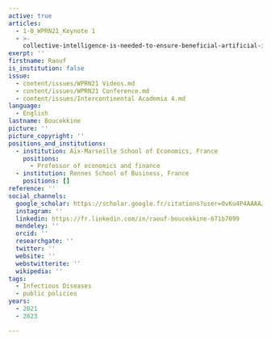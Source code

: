 ```yaml
---
active: true
articles:
  - 1-0_WPRN21_Keynote 1
  - >-
    collective-intelligence-is-needed-to-ensure-beneficial-artificial-intelligence
exerpt: ''
firstname: Raouf
is_institution: false
issue:
  - content/issues/WPRN21 Videos.md
  - content/issues/WPRN21 Conference.md
  - content/issues/Intercontinental Academia 4.md
language:
  - English
lastname: Boucekkine
picture: ''
picture_copyright: ''
positions_and_institutions:
  - institution: Aix-Marseille School of Economics, France
    positions:
      - Professor of economics and finance
  - institution: Rennes School of Business, France
    positions: []
reference: ''
social_channels:
  google_scholar: https://scholar.google.fr/citations?user=0vKu4P4AAAAJ&hl=fr
  instagram: ''
  linkedin: https://fr.linkedin.com/in/raouf-boucekkine-671b7099
  mendeley: ''
  orcid: ''
  researchgate: ''
  twitter: ''
  website: ''
  webstwitterite: ''
  wikipedia: ''
tags:
  - Infectious Diseases
  - public policies
years:
  - 2021
  - 2023

---
```

